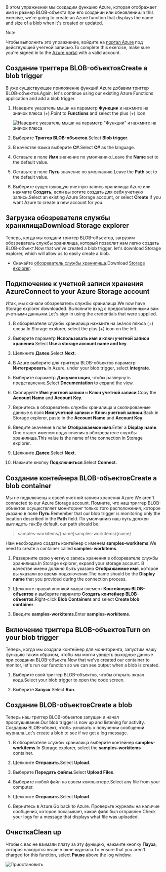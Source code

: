 <span data-ttu-id="a1fff-101">В этом упражнении мы создадим функцию Azure, которая отображает имя и размер BLOB-объекта при его создании или обновлении.</span><span class="sxs-lookup"><span data-stu-id="a1fff-101">In this exercise, we're going to create an Azure function that displays the name and size of a blob when it's created or updated.</span></span> 

> [!NOTE]
> <span data-ttu-id="a1fff-102">Чтобы выполнить это упражнение, войдите на [портал Azure](https://portal.azure.com/) под действующей учетной записью.</span><span class="sxs-lookup"><span data-stu-id="a1fff-102">To complete this exercise, make sure you're signed in to the [Azure portal](https://portal.azure.com/) with a valid account.</span></span>

## <a name="create-a-blob-trigger"></a><span data-ttu-id="a1fff-103">Создание триггера BLOB-объектов</span><span class="sxs-lookup"><span data-stu-id="a1fff-103">Create a blob trigger</span></span>

<span data-ttu-id="a1fff-104">В уже существующее приложение функций Azure добавим триггер BLOB-объектов.</span><span class="sxs-lookup"><span data-stu-id="a1fff-104">Again, let's continue using our existing Azure Functions application and add a blob trigger.</span></span>

1. <span data-ttu-id="a1fff-105">Наведите указатель мыши на параметр **Функции** и нажмите на значок плюса (+).</span><span class="sxs-lookup"><span data-stu-id="a1fff-105">Point to **Functions** and select the plus (+) icon.</span></span>

    ![Наведите указатель мыши на параметр "Функции" и нажмите на значок плюса](../media/4-hover-function.png)

1. <span data-ttu-id="a1fff-107">Выберите **Триггер BLOB-объектов**.</span><span class="sxs-lookup"><span data-stu-id="a1fff-107">Select **Blob trigger**.</span></span>

1. <span data-ttu-id="a1fff-108">В качестве языка выберите **C#**.</span><span class="sxs-lookup"><span data-stu-id="a1fff-108">Select **C#** as the language.</span></span> 

1. <span data-ttu-id="a1fff-109">Оставьте в поле **Имя** значение по умолчанию.</span><span class="sxs-lookup"><span data-stu-id="a1fff-109">Leave the **Name** set to the default value.</span></span>

1. <span data-ttu-id="a1fff-110">Оставьте в поле **Путь** значение по умолчанию.</span><span class="sxs-lookup"><span data-stu-id="a1fff-110">Leave the **Path** set to the default value.</span></span>

1. <span data-ttu-id="a1fff-111">Выберите существующую учетную запись хранилища Azure или нажмите **Создать**, если вы хотите создать для себя учетную запись.</span><span class="sxs-lookup"><span data-stu-id="a1fff-111">Select an existing Azure Storage account, or select **Create** if you want Azure to create a new account for you.</span></span>

## <a name="download-storage-explorer"></a><span data-ttu-id="a1fff-112">Загрузка обозревателя службы хранилища</span><span class="sxs-lookup"><span data-stu-id="a1fff-112">Download Storage explorer</span></span>

<span data-ttu-id="a1fff-113">Теперь, когда мы создали триггер BLOB-объектов, загрузим обозреватель службы хранилища, который позволит нам легко создать BLOB-объект.</span><span class="sxs-lookup"><span data-stu-id="a1fff-113">Now that we've created a blob trigger, let's download Storage explorer, which will allow us to easily create a blob.</span></span>

- <span data-ttu-id="a1fff-114">Скачайте [обозреватель службы хранилища](http://storageexplorer.com).</span><span class="sxs-lookup"><span data-stu-id="a1fff-114">Download [Storage explorer](http://storageexplorer.com).</span></span>

## <a name="connect-to-your-azure-storage-account"></a><span data-ttu-id="a1fff-115">Подключение к учетной записи хранения Azure</span><span class="sxs-lookup"><span data-stu-id="a1fff-115">Connect to your Azure Storage account</span></span>

<span data-ttu-id="a1fff-116">Итак, мы скачали обозреватель службы хранилища.</span><span class="sxs-lookup"><span data-stu-id="a1fff-116">We now have Storage explorer downloaded.</span></span> <span data-ttu-id="a1fff-117">Выполните вход с предоставленными вам учетными данными.</span><span class="sxs-lookup"><span data-stu-id="a1fff-117">Let's sign in using the credentials that were supplied.</span></span>

1. <span data-ttu-id="a1fff-118">В обозревателе службы хранилища нажмите на значок плюса (+) слева.</span><span class="sxs-lookup"><span data-stu-id="a1fff-118">In Storage explorer, select the plus (+) icon on the left.</span></span>

1. <span data-ttu-id="a1fff-119">Выберите параметр **Использовать имя и ключ учетной записи хранения**.</span><span class="sxs-lookup"><span data-stu-id="a1fff-119">Select **Use a storage account name and key**.</span></span>

1. <span data-ttu-id="a1fff-120">Щелкните **Далее**.</span><span class="sxs-lookup"><span data-stu-id="a1fff-120">Select **Next**.</span></span>

1. <span data-ttu-id="a1fff-121">В Azure выберите для триггера BLOB-объектов параметр **Интегрировать**.</span><span class="sxs-lookup"><span data-stu-id="a1fff-121">In Azure, under your blob trigger, select **Integrate**.</span></span>

1. <span data-ttu-id="a1fff-122">Выберите параметр **Документация**, чтобы развернуть представление.</span><span class="sxs-lookup"><span data-stu-id="a1fff-122">Select **Documentation** to expand the view.</span></span>

1. <span data-ttu-id="a1fff-123">Скопируйте **Имя учетной записи** и **Ключ учетной записи**.</span><span class="sxs-lookup"><span data-stu-id="a1fff-123">Copy the **Account Name** and **Account Key**.</span></span>

1. <span data-ttu-id="a1fff-124">Вернитесь в обозреватель службы хранилища и скопированные данные в поля **Имя учетной записи** и **Ключ учетной записи**.</span><span class="sxs-lookup"><span data-stu-id="a1fff-124">Back in Storage explorer, paste in the **Account Name** and **Account Key**.</span></span>

1. <span data-ttu-id="a1fff-125">Введите значение в поле **Отображаемое имя**.</span><span class="sxs-lookup"><span data-stu-id="a1fff-125">Enter a **Display name**.</span></span> <span data-ttu-id="a1fff-126">Оно станет именем подключения в обозревателе службы хранилища.</span><span class="sxs-lookup"><span data-stu-id="a1fff-126">This value is the name of the connection in Storage explorer.</span></span>

1. <span data-ttu-id="a1fff-127">Щелкните **Далее**.</span><span class="sxs-lookup"><span data-stu-id="a1fff-127">Select **Next**.</span></span>

1. <span data-ttu-id="a1fff-128">Нажмите кнопку **Подключиться**.</span><span class="sxs-lookup"><span data-stu-id="a1fff-128">Select **Connect**.</span></span> 

## <a name="create-a-blob-container"></a><span data-ttu-id="a1fff-129">Создание контейнера BLOB-объектов</span><span class="sxs-lookup"><span data-stu-id="a1fff-129">Create a blob container</span></span>

<span data-ttu-id="a1fff-130">Мы не подключены к своей учетной записи хранения Azure.</span><span class="sxs-lookup"><span data-stu-id="a1fff-130">We aren't connected to our Azure Storage account.</span></span> <span data-ttu-id="a1fff-131">Помните, что наш триггер BLOB-объектов осуществляет мониторинг только того расположения, которое указано в поле **Путь**.</span><span class="sxs-lookup"><span data-stu-id="a1fff-131">Remember that our blob trigger is monitoring only the location described in the **Path** field.</span></span> <span data-ttu-id="a1fff-132">По умолчанию наш путь должен выглядеть так:</span><span class="sxs-lookup"><span data-stu-id="a1fff-132">By default, our path should be:</span></span>

> <span data-ttu-id="a1fff-133">samples-workitems/{name}</span><span class="sxs-lookup"><span data-stu-id="a1fff-133">samples-workitems/{name}</span></span>

<span data-ttu-id="a1fff-134">Нам необходимо создать контейнер с именем **samples-workitems**.</span><span class="sxs-lookup"><span data-stu-id="a1fff-134">We need to create a container called **samples-workitems**.</span></span>

1. <span data-ttu-id="a1fff-135">Разверните свою учетную запись хранения в обозревателе службы хранилища.</span><span class="sxs-lookup"><span data-stu-id="a1fff-135">In Storage explorer, expand your storage account.</span></span> <span data-ttu-id="a1fff-136">В качестве имени должно быть указано **Отображаемое имя**, которое вы указали во время подключения.</span><span class="sxs-lookup"><span data-stu-id="a1fff-136">The name should be the **Display name** that you provided during the connection process.</span></span>

1. <span data-ttu-id="a1fff-137">Щелкните правой кнопкой мыши элемент **Контейнеры BLOB-объектов** и выберите параметр **Создать контейнер BLOB-объектов**.</span><span class="sxs-lookup"><span data-stu-id="a1fff-137">Right-click **Blob Containers** and select **Create blob container**.</span></span>

1. <span data-ttu-id="a1fff-138">Введите **samples-workitems**.</span><span class="sxs-lookup"><span data-stu-id="a1fff-138">Enter **samples-workitems**.</span></span>

## <a name="turn-on-your-blob-trigger"></a><span data-ttu-id="a1fff-139">Включение триггера BLOB-объектов</span><span class="sxs-lookup"><span data-stu-id="a1fff-139">Turn on your blob trigger</span></span>

<span data-ttu-id="a1fff-140">Теперь, когда мы создали контейнер для мониторинга, запустим нашу функцию таким образом, чтобы мы могли увидеть выходные данные при создании BLOB-объекта.</span><span class="sxs-lookup"><span data-stu-id="a1fff-140">Now that we've created our container to monitor, let's run our function so we can see output when a blob is created.</span></span>

1. <span data-ttu-id="a1fff-141">Выберите свой триггер BLOB-объектов, чтобы открыть экран кода.</span><span class="sxs-lookup"><span data-stu-id="a1fff-141">Select your blob trigger to open the code screen.</span></span>

1. <span data-ttu-id="a1fff-142">Выберите **Запуск**.</span><span class="sxs-lookup"><span data-stu-id="a1fff-142">Select **Run**.</span></span>

## <a name="create-a-blob"></a><span data-ttu-id="a1fff-143">Создание BLOB-объектов</span><span class="sxs-lookup"><span data-stu-id="a1fff-143">Create a blob</span></span>

<span data-ttu-id="a1fff-144">Теперь наш триггер BLOB-объектов запущен и начал прослушивание.</span><span class="sxs-lookup"><span data-stu-id="a1fff-144">Our blob trigger is now up and listening for activity.</span></span> <span data-ttu-id="a1fff-145">Создадим BLOB-объект, чтобы узнавать о получении сообщений журнала.</span><span class="sxs-lookup"><span data-stu-id="a1fff-145">Let's create a blob to see if we get a log message.</span></span>

1. <span data-ttu-id="a1fff-146">В обозревателе службы хранилища выберите контейнер **samples-workitems**.</span><span class="sxs-lookup"><span data-stu-id="a1fff-146">In Storage explorer, select the **samples-workitems** container.</span></span>

1. <span data-ttu-id="a1fff-147">Щелкните **Отправить**.</span><span class="sxs-lookup"><span data-stu-id="a1fff-147">Select **Upload**.</span></span> 

1. <span data-ttu-id="a1fff-148">Выберите **Передать файлы**.</span><span class="sxs-lookup"><span data-stu-id="a1fff-148">Select **Upload Files**.</span></span>

1. <span data-ttu-id="a1fff-149">Выберите любой файл на своем компьютере.</span><span class="sxs-lookup"><span data-stu-id="a1fff-149">Select any file from your computer.</span></span>

1. <span data-ttu-id="a1fff-150">Щелкните **Отправить**.</span><span class="sxs-lookup"><span data-stu-id="a1fff-150">Select **Upload**.</span></span>

1. <span data-ttu-id="a1fff-151">Вернитесь в Azure.</span><span class="sxs-lookup"><span data-stu-id="a1fff-151">Go back to Azure.</span></span> <span data-ttu-id="a1fff-152">Проверьте журналы на наличие сообщения, которое показывает, какой файл был отправлен.</span><span class="sxs-lookup"><span data-stu-id="a1fff-152">Check your logs for a message that displays what file was uploaded.</span></span>

## <a name="clean-up"></a><span data-ttu-id="a1fff-153">Очистка</span><span class="sxs-lookup"><span data-stu-id="a1fff-153">Clean up</span></span>

<span data-ttu-id="a1fff-154">Чтобы с вас не взимали плату за эту функцию, нажмите кнопку **Пауза**, которая находится выше в окне журнала.</span><span class="sxs-lookup"><span data-stu-id="a1fff-154">To ensure that you aren't charged for this function, select **Pause** above the log window.</span></span>

![Приостановить](../media/4-pause-timer.png)


